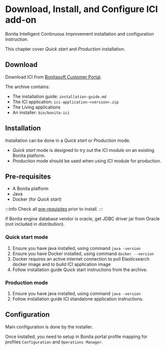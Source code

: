 # Download, Install, and Configure ICI add-on

Bonita Intelligent Continuous Improvement installation and configuration instruction. 

This chapter cover *Quick start* and *Production* installation.

## Download

Download ICI from [Bonitasoft Customer Portal](https://customer.bonitasoft.com/).

The archive contains:
* The installation guide: `installation-guide.md`
* The ICI application: `ici-application-<version>.zip`
* The Living applications
* An installer: `bin/bonita-ici`

## Installation

Installation can be done in a *Quick start* or *Production* mode. 
 
* *Quick start* mode is designed to try out the ICI module on an existing Bonita platform.
* *Production* mode should be used when using ICI module for production.

## Pre-requisites

* A Bonita platform
* Java
* Docker (for *Quick start*)

:::info
Check all [pre-requisites](./prerequisites.md) prior to install.
:::

If Bonita engine database vendor is oracle, get JDBC driver jar from Oracle (not included in distribution).

### Quick start mode

1. Ensure you have java installed, using command `java -version`
2. Ensure you have Docker installed, using command `docker --version`
3. Docker requires an active internet connection to pull Elasticsearch docker image and to build ICI application image
4. Follow installation guide Quick start instructions from the archive.

### Production mode

1. Ensure you have java installed, using command `java -version`
2. Follow installation guide ICI standalone application instructions.

## Configuration

Main configuration is done by the installer. 

Once installed, you need to setup in Bonita portal profile mapping for 
profiles `Configuration` and `Operations Manager`.
 


